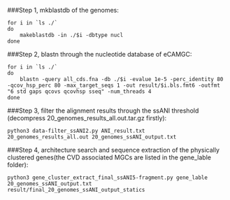 ###Step 1, mkblastdb of the genomes:
```
for i in `ls ./`
do
	makeblastdb -in ./$i -dbtype nucl
done
```

###Step 2, blastn through the nucleotide database of eCAMGC:
```
for i in `ls ./`
do
	blastn -query all_cds.fna -db ./$i -evalue 1e-5 -perc_identity 80 -qcov_hsp_perc 80 -max_target_seqs 1 -out result/$i.bls.fmt6 -outfmt "6 std gaps qcovs qcovhsp sseq" -num_threads 4
done
```

###Step 3, filter the alignment results through the ssANI threshold (decompress 20_genomes_results_all.out.tar.gz firstly):
```
python3 data-filter_ssANI2.py ANI_result.txt 20_genomes_results_all.out 20_genomes_ssANI_output.txt
```

###Step 4, architecture search and sequence extraction of the physically clustered genes(the CVD associated MGCs are listed in the gene_lable folder):
```
python3 gene_cluster_extract_final_ssANI5-fragment.py gene_lable 20_genomes_ssANI_output.txt result/final_20_genomes_ssANI_output_statics
```